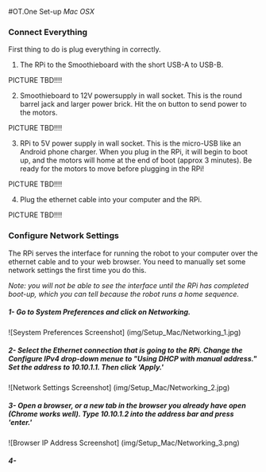 #OT.One Set-up _Mac OSX_

### Connect Everything

First thing to do is plug everything in correctly. 

1. The RPi to the Smoothieboard with the short USB-A to USB-B.

PICTURE TBD!!!!

2. Smoothieboard to 12V powersupply in wall socket. This is the round barrel jack and larger power brick.  Hit the on button to send power to the motors.

PICTURE TBD!!!!

3. RPi to 5V power supply in wall socket. This is the micro-USB like an Android phone charger. When you plug in the RPi, it will begin to boot up, and the motors will home at the end of boot (approx 3 minutes). Be ready for the motors to move before plugging in the RPi!

PICTURE TBD!!!!

4. Plug the ethernet cable into your computer and the RPi. 

PICTURE TBD!!!!

### Configure Network Settings

The RPi serves the interface for running the robot to your computer over the ethernet cable and to your web browser. You need to manually set some network settings the first time you do this.

*Note: you will not be able to see the interface until the RPi has completed boot-up, which you can tell because the robot runs a home sequence.*

##### 1- Go to System Preferences and click on Networking. 

![Seystem Preferences Screenshot] (img/Setup_Mac/Networking_1.jpg)

##### 2- Select the Ethernet connection that is going to the RPi. Change the Configure IPv4 drop-down menue to "Using DHCP with manual address." Set the address to 10.10.1.1. Then click 'Apply.' 

![Network Settings Screenshot] (img/Setup_Mac/Networking_2.jpg)

##### 3- Open a browser, or a new tab in the browser you already have open (Chrome works well). Type 10.10.1.2 into the address bar and press 'enter.' 

![Browser IP Address Screenshot] (img/Setup_Mac/Networking_3.png)

##### 4-  


 







